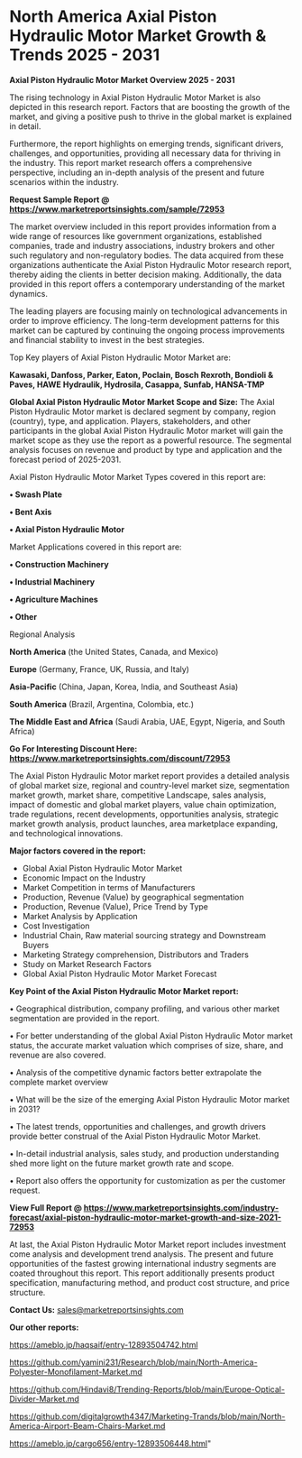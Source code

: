 # North America Axial Piston Hydraulic Motor Market Growth & Trends 2025 - 2031

<Strong> Axial Piston Hydraulic Motor Market Overview 2025 - 2031</strong>

The rising technology in Axial Piston Hydraulic Motor Market is also depicted in this research report. Factors that are boosting the growth of the market, and giving a positive push to thrive in the global market is explained in detail.

Furthermore, the report highlights on emerging trends, significant drivers, challenges, and opportunities, providing all necessary data for thriving in the industry. This report market research offers a comprehensive perspective, including an in-depth analysis of the present and future scenarios within the industry.

<strong>Request Sample Report @ <a href=https://www.marketreportsinsights.com/sample/72953>https://www.marketreportsinsights.com/sample/72953</a></strong>

The market overview included in this report provides information from a wide range of resources like government organizations, established companies, trade and industry associations, industry brokers and other such regulatory and non-regulatory bodies. The data acquired from these organizations authenticate the Axial Piston Hydraulic Motor research report, thereby aiding the clients in better decision making. Additionally, the data provided in this report offers a contemporary understanding of the market dynamics.

The leading players are focusing mainly on technological advancements in order to improve efficiency. The long-term development patterns for this market can be captured by continuing the ongoing process improvements and financial stability to invest in the best strategies.

Top Key players of Axial Piston Hydraulic Motor Market are:

<strong>Kawasaki, Danfoss, Parker, Eaton, Poclain, Bosch Rexroth, Bondioli & Paves, HAWE Hydraulik, Hydrosila, Casappa, Sunfab, HANSA-TMP</strong>

<strong><b>Global Axial Piston Hydraulic Motor Market Scope and Size:</b></strong>
The Axial Piston Hydraulic Motor market is declared segment by company, region (country), type, and application. Players, stakeholders, and other participants in the global Axial Piston Hydraulic Motor market will gain the market scope as they use the report as a powerful resource. The segmental analysis focuses on revenue and product by type and application and the forecast period of 2025-2031.

Axial Piston Hydraulic Motor Market Types covered in this report are:

<strong>• Swash Plate

• Bent Axis

• Axial Piston Hydraulic Motor</strong>

Market Applications covered in this report are:

<strong>• Construction Machinery

• Industrial Machinery

• Agriculture Machines

• Other</strong> 

Regional Analysis

<strong>North America</strong> (the United States, Canada, and Mexico)

<strong>Europe</strong> (Germany, France, UK, Russia, and Italy)

<strong>Asia-Pacific</strong> (China, Japan, Korea, India, and Southeast Asia)

<strong>South America</strong> (Brazil, Argentina, Colombia, etc.)

<strong>The Middle East and Africa</strong> (Saudi Arabia, UAE, Egypt, Nigeria, and South Africa)

<strong>Go For Interesting Discount Here: <a href=https://www.marketreportsinsights.com/discount/72953>https://www.marketreportsinsights.com/discount/72953</a></strong>

The Axial Piston Hydraulic Motor market report provides a detailed analysis of global market size, regional and country-level market size, segmentation market growth, market share, competitive Landscape, sales analysis, impact of domestic and global market players, value chain optimization, trade regulations, recent developments, opportunities analysis, strategic market growth analysis, product launches, area marketplace expanding, and technological innovations.

<strong><b>Major factors covered in the report:</b></strong>
<ul>
  <li>Global Axial Piston Hydraulic Motor Market </li>
  <li>Economic Impact on the Industry</li>
  <li>Market Competition in terms of Manufacturers</li>
  <li>Production, Revenue (Value) by geographical segmentation</li>
  <li>Production, Revenue (Value), Price Trend by Type</li>
  <li>Market Analysis by Application</li>
  <li>Cost Investigation</li>
  <li>Industrial Chain, Raw material sourcing strategy and Downstream Buyers</li>
  <li>Marketing Strategy comprehension, Distributors and Traders</li>
  <li>Study on Market Research Factors</li>
  <li>Global Axial Piston Hydraulic Motor Market Forecast</li>
</ul>

<strong><b>Key Point of the Axial Piston Hydraulic Motor Market report:</b></strong>

• Geographical distribution, company profiling, and various other market segmentation are provided in the report.

• For better understanding of the global Axial Piston Hydraulic Motor market status, the accurate market valuation which comprises of size, share, and revenue are also covered.

• Analysis of the competitive dynamic factors better extrapolate the complete market overview

• What will be the size of the emerging Axial Piston Hydraulic Motor market in 2031?

• The latest trends, opportunities and challenges, and growth drivers provide better construal of the Axial Piston Hydraulic Motor Market.

• In-detail industrial analysis, sales study, and production understanding shed more light on the future market growth rate and scope.

• Report also offers the opportunity for customization as per the customer request.

<strong><b>View Full Report @ <a href=https://www.marketreportsinsights.com/industry-forecast/axial-piston-hydraulic-motor-market-growth-and-size-2021-72953>https://www.marketreportsinsights.com/industry-forecast/axial-piston-hydraulic-motor-market-growth-and-size-2021-72953</a></b></strong>


At last, the Axial Piston Hydraulic Motor Market report includes investment come analysis and development trend analysis. The present and future opportunities of the fastest growing international industry segments are coated throughout this report. This report additionally presents product specification, manufacturing method, and product cost structure, and price structure.

<strong>Contact Us:</strong>
sales@marketreportsinsights.com

<strong>Our other reports:</strong>

<a href=https://ameblo.jp/haqsaif/entry-12893504742.html>https://ameblo.jp/haqsaif/entry-12893504742.html</a>

<a href=https://github.com/yamini231/Research/blob/main/North-America-Polyester-Monofilament-Market.md>https://github.com/yamini231/Research/blob/main/North-America-Polyester-Monofilament-Market.md</a>

<a href=https://github.com/Hindavi8/Trending-Reports/blob/main/Europe-Optical-Divider-Market.md>https://github.com/Hindavi8/Trending-Reports/blob/main/Europe-Optical-Divider-Market.md</a>

<a href=https://github.com/digitalgrowth4347/Marketing-Trands/blob/main/North-America-Airport-Beam-Chairs-Market.md>https://github.com/digitalgrowth4347/Marketing-Trands/blob/main/North-America-Airport-Beam-Chairs-Market.md</a>

<a href=https://ameblo.jp/cargo656/entry-12893506448.html>https://ameblo.jp/cargo656/entry-12893506448.html</a>"
